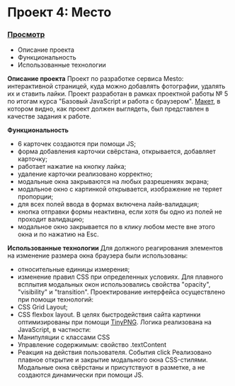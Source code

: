 # Проект 4: Место

### [Просмотр](https://alb040570.github.io/mesto/index.html)

- Описание проекта
- Функциональность
- Использованные технологии

**Описание проекта**
Проект по разработке сервиса Mesto: интерактивной страницей, куда можно добавлять фотографии, удалять их и ставить лайки. Проект разработан в рамках проектной работы  № 5 по итогам курса "Базовый JavaScript и работа с браузером".
[Макет](https://www.figma.com/file/StZjf8HnoeLdiXS7dYrLAh/JavaScript.-Sprint-4),  в котором видно, как проект должен выглядеть, был представлен в качестве задания к работе.

**Функциональность**
- 6 карточек создаются при помощи JS;
- форма добавления карточки свёрстана, открывается, добавляет карточку;
- работает нажатие на кнопку лайка;
- удаление карточки реализовано корректно;
- модальные окна закрываются на любых разрешениях экрана;
- модальное окно с картинкой открывается, изображение не теряет пропорции;
- для всех полей ввода в формах включена лайв-валидация;
- кнопка отправки формы неактивна, если хотя бы одно из полей не проходит валидацию;
- модальное окно закрывается по в клику любом месте вне этого окна и по нажатию на Esc.


**Использованные технологии**
Для должного реагирования элементов на изменение размера окна браузера были использованы:
 - относительные единицы измерения;
 - изменение правил CSS при определенных условиях.
Для плавного всплытия модальных окон использовались свойства "opacity", "visibility" и "transition".
Проектирование интерфейса осуществлено при помощи технологий:
 - CSS Grid Layout;
 - CSS flexbox layout.
В целях быстродействия сайта картинки оптимизированы при помощи [TinyPNG](https://tinypng.com/).
Логика реализована на JavaScript, в частности:
 - Манипуляции с классами CSS
 - Управление содержимым: свойство .textContent
 - Реакция на действия пользователя. События click
Реализовано плавное открытие и закрытие модального окна CSS-стилями.
Модальные окна свёрстаны и присутствуют в разметке, а не создаются динамически при помощи JS.


